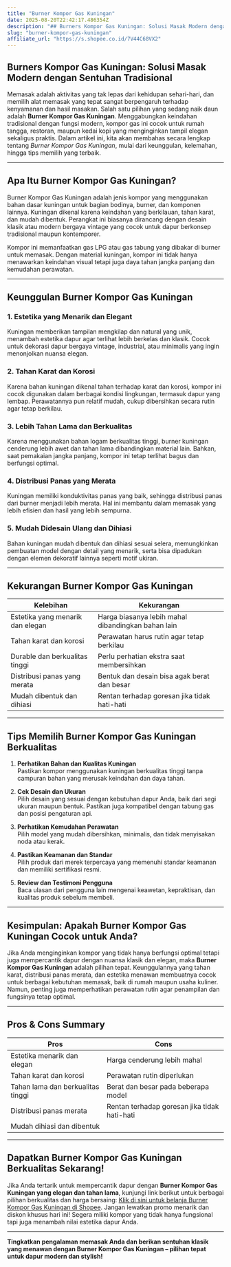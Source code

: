 ```yaml
---
title: "Burner Kompor Gas Kuningan"
date: 2025-08-20T22:42:17.486354Z
description: "## Burners Kompor Gas Kuningan: Solusi Masak Modern dengan Sentuhan Tradisional..."
slug: "burner-kompor-gas-kuningan"
affiliate_url: "https://s.shopee.co.id/7V44C68VX2"
---
```

## Burners Kompor Gas Kuningan: Solusi Masak Modern dengan Sentuhan Tradisional

Memasak adalah aktivitas yang tak lepas dari kehidupan sehari-hari, dan memilih alat memasak yang tepat sangat berpengaruh terhadap kenyamanan dan hasil masakan. Salah satu pilihan yang sedang naik daun adalah **Burner Kompor Gas Kuningan**. Menggabungkan keindahan tradisional dengan fungsi modern, kompor gas ini cocok untuk rumah tangga, restoran, maupun kedai kopi yang menginginkan tampil elegan sekaligus praktis. Dalam artikel ini, kita akan membahas secara lengkap tentang *Burner Kompor Gas Kuningan*, mulai dari keunggulan, kelemahan, hingga tips memilih yang terbaik.

---

## Apa Itu Burner Kompor Gas Kuningan?

Burner Kompor Gas Kuningan adalah jenis kompor yang menggunakan bahan dasar kuningan untuk bagian bodinya, burner, dan komponen lainnya. Kuningan dikenal karena keindahan yang berkilauan, tahan karat, dan mudah dibentuk. Perangkat ini biasanya dirancang dengan desain klasik atau modern bergaya vintage yang cocok untuk dapur berkonsep tradisional maupun kontemporer.

Kompor ini memanfaatkan gas LPG atau gas tabung yang dibakar di burner untuk memasak. Dengan material kuningan, kompor ini tidak hanya menawarkan keindahan visual tetapi juga daya tahan jangka panjang dan kemudahan perawatan.

---

## Keunggulan Burner Kompor Gas Kuningan

### 1. Estetika yang Menarik dan Elegant

Kuningan memberikan tampilan mengkilap dan natural yang unik, menambah estetika dapur agar terlihat lebih berkelas dan klasik. Cocok untuk dekorasi dapur bergaya vintage, industrial, atau minimalis yang ingin menonjolkan nuansa elegan.

### 2. Tahan Karat dan Korosi

Karena bahan kuningan dikenal tahan terhadap karat dan korosi, kompor ini cocok digunakan dalam berbagai kondisi lingkungan, termasuk dapur yang lembap. Perawatannya pun relatif mudah, cukup dibersihkan secara rutin agar tetap berkilau.

### 3. Lebih Tahan Lama dan Berkualitas

Karena menggunakan bahan logam berkualitas tinggi, burner kuningan cenderung lebih awet dan tahan lama dibandingkan material lain. Bahkan, saat pemakaian jangka panjang, kompor ini tetap terlihat bagus dan berfungsi optimal.

### 4. Distribusi Panas yang Merata

Kuningan memiliki konduktivitas panas yang baik, sehingga distribusi panas dari burner menjadi lebih merata. Hal ini membantu dalam memasak yang lebih efisien dan hasil yang lebih sempurna.

### 5. Mudah Didesain Ulang dan Dihiasi

Bahan kuningan mudah dibentuk dan dihiasi sesuai selera, memungkinkan pembuatan model dengan detail yang menarik, serta bisa dipadukan dengan elemen dekoratif lainnya seperti motif ukiran.

---

## Kekurangan Burner Kompor Gas Kuningan

| Kelebihan                                | Kekurangan                                     |
|-------------------------------------------|------------------------------------------------|
| Estetika yang menarik dan elegan       | Harga biasanya lebih mahal dibandingkan bahan lain |
| Tahan karat dan korosi                  | Perawatan harus rutin agar tetap berkilau  |
| Durable dan berkualitas tinggi         | Perlu perhatian ekstra saat membersihkan   |
| Distribusi panas yang merata          | Bentuk dan desain bisa agak berat dan besar  |
| Mudah dibentuk dan dihiasi             | Rentan terhadap goresan jika tidak hati-hati |

---

## Tips Memilih Burner Kompor Gas Kuningan Berkualitas

1. **Perhatikan Bahan dan Kualitas Kuningan**  
   Pastikan kompor menggunakan kuningan berkualitas tinggi tanpa campuran bahan yang merusak keindahan dan daya tahan.

2. **Cek Desain dan Ukuran**  
   Pilih desain yang sesuai dengan kebutuhan dapur Anda, baik dari segi ukuran maupun bentuk. Pastikan juga kompatibel dengan tabung gas dan posisi pengaturan api.

3. **Perhatikan Kemudahan Perawatan**  
   Pilih model yang mudah dibersihkan, minimalis, dan tidak menyisakan noda atau kerak.

4. **Pastikan Keamanan dan Standar**  
   Pilih produk dari merek terpercaya yang memenuhi standar keamanan dan memiliki sertifikasi resmi.

5. **Review dan Testimoni Pengguna**  
   Baca ulasan dari pengguna lain mengenai keawetan, kepraktisan, dan kualitas produk sebelum membeli.

---

## Kesimpulan: Apakah Burner Kompor Gas Kuningan Cocok untuk Anda?

Jika Anda menginginkan kompor yang tidak hanya berfungsi optimal tetapi juga mempercantik dapur dengan nuansa klasik dan elegan, maka **Burner Kompor Gas Kuningan** adalah pilihan tepat. Keunggulannya yang tahan karat, distribusi panas merata, dan estetika menawan membuatnya cocok untuk berbagai kebutuhan memasak, baik di rumah maupun usaha kuliner. Namun, penting juga memperhatikan perawatan rutin agar penampilan dan fungsinya tetap optimal.

---

## Pros & Cons Summary

| **Pros** | **Cons** |
|------------------------------|------------------------------|
| Estetika menarik dan elegan | Harga cenderung lebih mahal |
| Tahan karat dan korosi     | Perawatan rutin diperlukan  |
| Tahan lama dan berkualitas tinggi | Berat dan besar pada beberapa model |
| Distribusi panas merata    | Rentan terhadap goresan jika tidak hati-hati |
| Mudah dihiasi dan dibentuk|                                             |

---

## Dapatkan Burner Kompor Gas Kuningan Berkualitas Sekarang!

Jika Anda tertarik untuk mempercantik dapur dengan **Burner Kompor Gas Kuningan yang elegan dan tahan lama**, kunjungi link berikut untuk berbagai pilihan berkualitas dan harga bersaing: [Klik di sini untuk belanja Burner Kompor Gas Kuningan di Shopee](https://s.shopee.co.id/7V44C68VX2). Jangan lewatkan promo menarik dan diskon khusus hari ini! Segera miliki kompor yang tidak hanya fungsional tapi juga menambah nilai estetika dapur Anda.  

---

**Tingkatkan pengalaman memasak Anda dan berikan sentuhan klasik yang menawan dengan Burner Kompor Gas Kuningan – pilihan tepat untuk dapur modern dan stylish!**
